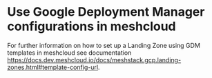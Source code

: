 # Use Google Deployment Manager configurations in meshcloud

For further information on how to set up a Landing Zone using GDM templates in meshcloud see documentation https://docs.dev.meshcloud.io/docs/meshstack.gcp.landing-zones.html#template-config-url.